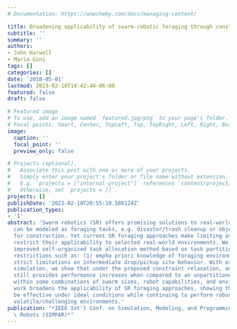 ```yaml
---
# Documentation: https://wowchemy.com/docs/managing-content/

title: Broadening applicability of swarm-robotic foraging through constraint relaxation
subtitle: ''
summary: ''
authors:
- John Harwell
- Maria Gini
tags: []
categories: []
date: '2018-05-01'
lastmod: 2023-02-10T14:42:44-06:00
featured: false
draft: false

# Featured image
# To use, add an image named `featured.jpg/png` to your page's folder.
# Focal points: Smart, Center, TopLeft, Top, TopRight, Left, Right, BottomLeft, Bottom, BottomRight.
image:
  caption: ''
  focal_point: ''
  preview_only: false

# Projects (optional).
#   Associate this post with one or more of your projects.
#   Simply enter your project's folder or file name without extension.
#   E.g. `projects = ["internal-project"]` references `content/project/deep-learning/index.md`.
#   Otherwise, set `projects = []`.
projects: []
publishDate: '2023-02-10T20:55:19.588124Z'
publication_types:
- '1'
abstract: 'Swarm robotics (SR) offers promising solutions to real-world problems that
  can be modeled as foraging tasks, e.g. disaster/trash cleanup or object gathering
  for construction. Yet current SR foraging approaches make limiting assumptions that
  restrict their applicability to selected real-world environments. We propose an
  improved self-organized task allocation method based on task partitioning that removes
  restrictions such as: (1) empha priori knowledge of foraging environment, and (2)
  strict limitations on intermediate drop/pickup site behavior. With experiments in
  simulation, we show that under the proposed constraint relaxation, our approach
  still provides performance increases when compared to an unpartitioned strategy
  within some combinations of swarm sizes, robot capabilities, and environmental conditions.  This
  work broadens the applicability of SR foraging approaches, showing that they can
  be effective under ideal conditions while continuing to perform robustly in more
  volatile/challenging environments.'
publication: "*IEEE Int'l Conf. on Simulation, Modeling, and Programming for Autonomous\
  \ Robots (SIMPAR)*"
---
```

